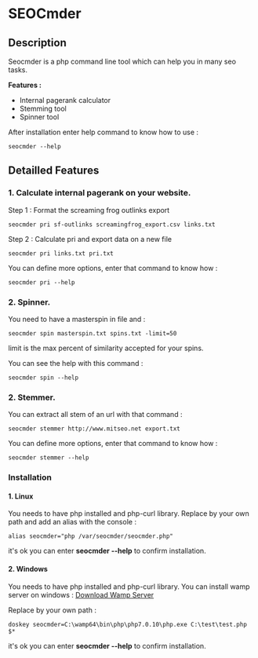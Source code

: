 # SEOCmder

## Description

Seocmder is a php command line tool which can help you in many seo tasks.

**Features :**
- Internal pagerank calculator
- Stemming tool
- Spinner tool

After installation enter help command to know how to use : 
``` 
seocmder --help
```
## Detailled Features

### 1. Calculate internal pagerank on your website.

Step 1 : Format the screaming frog outlinks export
```
seocmder pri sf-outlinks screamingfrog_export.csv links.txt
```

Step 2 : Calculate pri and export data on a new file

```
seocmder pri links.txt pri.txt
```

You can define more options, enter that command to know how : 

```
seocmder pri --help
```

### 2. Spinner.

You need to have a masterspin in file and : 

```
seocmder spin masterspin.txt spins.txt -limit=50
```

limit is the max percent of similarity accepted for your spins.

You can see the help with this command : 

```
seocmder spin --help
```

### 2. Stemmer.

You can extract all stem of an url with that command :

```
seocmder stemmer http://www.mitseo.net export.txt
```


You can define more options, enter that command to know how : 

```
seocmder stemmer --help
```


### Installation
#### 1. Linux

You needs to have php installed and php-curl library.
Replace by your own path and add an alias with the console :
```
alias seocmder="php /var/seocmder/seocmder.php"
```

it's ok you can enter **seocmder --help** to confirm installation.
#### 2. Windows

You needs to have php installed and php-curl library. You can install wamp server on windows : [Download Wamp Server](http://www.wampserver.com/)

Replace by your own path :

```
doskey seocmder=C:\wamp64\bin\php\php7.0.10\php.exe C:\test\test.php $*
```

it's ok you can enter **seocmder --help** to confirm installation.